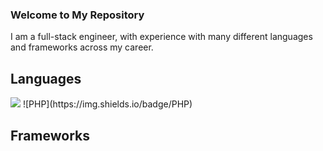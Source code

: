 ### Welcome to My Repository

I am a full-stack engineer, with experience with many different languages and frameworks across my career.

## Languages
<img src="https://img.shields.io/badge/PHP-777BB4?style=for-the-badge&logo=php&logoColor=white">
![PHP](https://img.shields.io/badge/PHP)

## Frameworks



<!--
**dcpavel/dcpavel** is a ✨ _special_ ✨ repository because its `README.md` (this file) appears on your GitHub profile.

Here are some ideas to get you started:

- 🔭 I’m currently working on ...
- 🌱 I’m currently learning ...
- 👯 I’m looking to collaborate on ...
- 🤔 I’m looking for help with ...
- 💬 Ask me about ...
- 📫 How to reach me: ...
- 😄 Pronouns: ...
- ⚡ Fun fact: ...
-->
